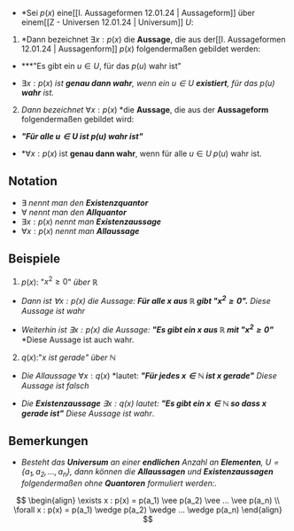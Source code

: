 - *Sei $p(x)$ eine[[I. Aussageformen 12.01.24 | Aussageform]] über einem[[Z - Universen 12.01.24 | Universum]] $U$:

1. *Dann bezeichnet $\exists x:p(x)$ die **Aussage**, die aus der[[I. Aussageformen 12.01.24 | Aussagenform]] $p(x)$ folgendermaßen gebildet werden:

- ***"Es gibt ein $u \in U$, für das $p(u)$ wahr ist"

- $\exists x:p(x)$ *ist **genau dann wahr**, wenn ein $u \in U$ **existiert**, für das $p(u)$ **wahr** ist.*

2. *Dann bezeichnet* $\forall x:p(x)$ *die **Aussage**, die aus der **Aussageform** folgendermaßen gebildet wird:

- ***"Für alle $u \in U$ ist $p(u)$ wahr ist"***

- *$\forall x:p(x)$ ist **genau dann wahr**, wenn für alle $u \in U \; p(u)$ wahr ist.

## Notation

- $\exists$ *nennt man den **Existenzquantor***
- $\forall$ *nennt man den **Allquantor***
- $\exists x:p(x)$ *nennt man **Existenzaussage***
- $\forall x:p(x)$ *nennt man **Allaussage***

## Beispiele

1. $p(x):$ "$x^2 \geq 0$" *über* $\mathbb{R}$
- *Dann ist $\forall x:p(x)$ die Aussage:*
	***Für alle $x$ aus $\mathbb{R}$ gibt "$x^2 \geq 0$".***
	*Diese Aussage ist wahr*

- *Weiterhin ist $\exists x : p(x)$* *die Aussage:*
	***"Es gibt ein $x$ aus $\mathbb{R}$ mit "$x^2 \geq 0$"***
	*Diese Aussage ist auch wahr.

2. $q(x):$"$x$ *ist gerade" über $\mathbb{N}$*
- *Die Allaussage* $\forall x:q(x)$ *lautet:
	***"Für jedes $x \in \mathbb{N}$ ist $x$ gerade"***
	*Diese Aussage ist falsch*

- *Die **Existenzaussage** $\exists x :q(x)$ lautet:*
	***"Es gibt ein $x \in \mathbb{N}$ so dass $x$ gerade ist"***
	*Diese Aussage ist wahr*.

## Bemerkungen

- *Besteht das **Universum** an einer **endlichen** Anzahl an **Elementen**, $U=\{a_1, a_2,...,a_n\}$, dann können die **Allaussagen** und **Existenzaussagen** folgendermaßen ohne **Quantoren** formuliert werden:.*

$$
\begin{align}
\exists x : p(x) = p(a_1) \vee p(a_2) \vee ... \vee p(a_n) \\
\forall x : p(x) = p(a_1) \wedge p(a_2) \wedge ... \wedge p(a_n)
\end{align}
$$
